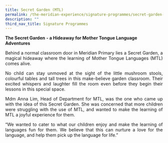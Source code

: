 ```yaml
---
title: Secret Garden (MTL)
permalink: /the-meridian-experience/signature-programmes/secret-garden-mtl/
description: ""
third_nav_title: Signature Programmes
---
```

**The Secret Garden** **\- a Hideaway for Mother Tongue Language Adventures**

<p align = "justify">Behind a normal classroom door in Meridian Primary lies a Secret Garden, a magical hideaway where the learning of Mother Tongue Languages (MTL) comes alive.</p>

<p align = "justify">No child can stay unmoved at the sight of the little mushroom stools, colourful tables and tall trees in this make-believe garden classroom. Their excited whispers and laughter fill the room even before they begin their lessons in this special space.</p>

<p align = "justify">Mdm Anna Lim, Head of Department for MTL, was the one who came up with the idea of this Secret Garden. She was concerned that more children were struggling with the use of MTL, and wanted to make the learning of MTL a joyful experience for them.</p>

<p align = "justify">“We wanted to cater to what our children enjoy and make the learning of languages fun for them. We believe that this can nurture a love for the language, and help them pick up the language for life.”</p>